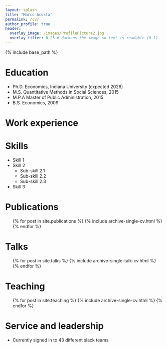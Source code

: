 ```yaml
---
layout: splash
title: "Marco Acosta"
permalink: /cv/
author_profile: true
header:
  overlay_image: /images/ProfilePicture2.jpg
  overlay_filter: 0.25 # darkens the image so text is readable (0–1)
---
```



{% include base_path %}

Education
======
* Ph.D. Economics, Indiana University (expected 2026)
* M.S. Quantitative Methods in Social Sciences, 2015
* M.P.A Master of Public Administration, 2015
* B.S. Economics, 2009


Work experience
======

  
Skills
======
* Skill 1
* Skill 2
  * Sub-skill 2.1
  * Sub-skill 2.2
  * Sub-skill 2.3
* Skill 3

Publications
======
  <ul>{% for post in site.publications %}
    {% include archive-single-cv.html %}
  {% endfor %}</ul>
  
Talks
======
  <ul>{% for post in site.talks %}
    {% include archive-single-talk-cv.html %}
  {% endfor %}</ul>
  
Teaching
======
  <ul>{% for post in site.teaching %}
    {% include archive-single-cv.html %}
  {% endfor %}</ul>
  
Service and leadership
======
* Currently signed in to 43 different slack teams
